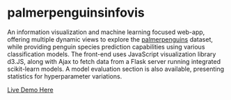 # palmerpenguinsinfovis

An information visualization and machine learning focused web-app, offering multiple dynamic views to explore the [palmerpenguins](https://allisonhorst.github.io/palmerpenguins/) dataset, while providing penguin species prediction capabilities using various classification models. The front-end uses JavaScript visualization library d3.JS, along with Ajax to fetch data from a Flask server running integrated scikit-learn models. A model evaluation section is also available, presenting statistics for hyperparameter variations.

[Live Demo Here](https://alvaroqsaldanha.github.io/palmerpenguinsinfovis/)
